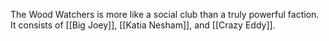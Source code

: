 The Wood Watchers is more like a social club than a truly powerful faction. It consists of [[Big Joey]], [[Katia Nesham]], and [[Crazy Eddy]].
